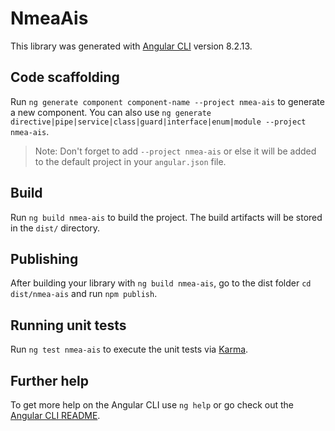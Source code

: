 # NmeaAis

This library was generated with [Angular CLI](https://github.com/angular/angular-cli) version 8.2.13.

## Code scaffolding

Run `ng generate component component-name --project nmea-ais` to generate a new component. You can also use `ng generate directive|pipe|service|class|guard|interface|enum|module --project nmea-ais`.
> Note: Don't forget to add `--project nmea-ais` or else it will be added to the default project in your `angular.json` file. 

## Build

Run `ng build nmea-ais` to build the project. The build artifacts will be stored in the `dist/` directory.

## Publishing

After building your library with `ng build nmea-ais`, go to the dist folder `cd dist/nmea-ais` and run `npm publish`.

## Running unit tests

Run `ng test nmea-ais` to execute the unit tests via [Karma](https://karma-runner.github.io).

## Further help

To get more help on the Angular CLI use `ng help` or go check out the [Angular CLI README](https://github.com/angular/angular-cli/blob/master/README.md).
